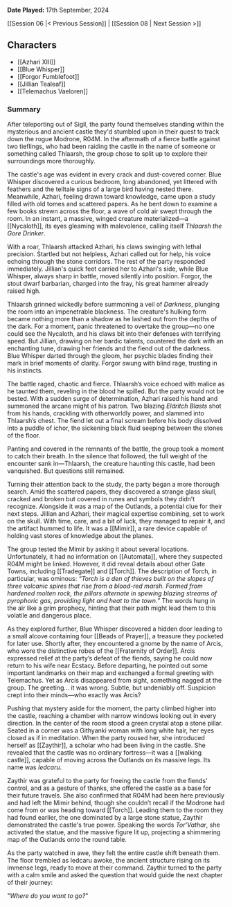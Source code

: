 **Date Played:** 17th September, 2024

[[Session 06 |< Previous Session]] | [[Session 08 | Next Session >]]

## Characters

- [[Azhari XIII]]
- [[Blue Whisper]]
- [[Forgor Fumblefoot]]
- [[Jillian Tealeaf]]
- [[Telemachus Vaeloren]]

### Summary

After teleporting out of Sigil, the party found themselves standing within the mysterious and ancient castle they'd stumbled upon in their quest to track down the rogue Modrone, R04M. In the aftermath of a fierce battle against two tieflings, who had been raiding the castle in the name of someone or something called Thlaarsh, the group chose to split up to explore their surroundings more thoroughly.

The castle's age was evident in every crack and dust-covered corner. Blue Whisper discovered a curious bedroom, long abandoned, yet littered with feathers and the telltale signs of a large bird having nested there. Meanwhile, Azhari, feeling drawn toward knowledge, came upon a study filled with old tomes and scattered papers. As he bent down to examine a few books strewn across the floor, a wave of cold air swept through the room. In an instant, a massive, winged creature materialized—a [[Nycaloth]], its eyes gleaming with malevolence, calling itself _Thlaarsh the Gore Drinker_.

With a roar, Thlaarsh attacked Azhari, his claws swinging with lethal precision. Startled but not helpless, Azhari called out for help, his voice echoing through the stone corridors. The rest of the party responded immediately. Jillian's quick feet carried her to Azhari's side, while Blue Whisper, always sharp in battle, moved silently into position. Forgor, the stout dwarf barbarian, charged into the fray, his great hammer already raised high. 

Thlaarsh grinned wickedly before summoning a veil of _Darkness_, plunging the room into an impenetrable blackness. The creature's hulking form became nothing more than a shadow as he lashed out from the depths of the dark. For a moment, panic threatened to overtake the group—no one could see the Nycaloth, and his claws bit into their defenses with terrifying speed. But Jillian, drawing on her bardic talents, countered the dark with an enchanting tune, drawing her friends and the fiend out of the darkness. Blue Whisper darted through the gloom, her psychic blades finding their mark in brief moments of clarity. Forgor swung with blind rage, trusting in his instincts.

The battle raged, chaotic and fierce. Thlaarsh’s voice echoed with malice as he taunted them, reveling in the blood he spilled. But the party would not be bested. With a sudden surge of determination, Azhari raised his hand and summoned the arcane might of his patron. Two blazing _Eldritch Blasts_ shot from his hands, crackling with otherworldly power, and slammed into Thlaarsh’s chest. The fiend let out a final scream before his body dissolved into a puddle of ichor, the sickening black fluid seeping between the stones of the floor.

Panting and covered in the remnants of the battle, the group took a moment to catch their breath. In the silence that followed, the full weight of the encounter sank in—Thlaarsh, the creature haunting this castle, had been vanquished. But questions still remained.

Turning their attention back to the study, the party began a more thorough search. Amid the scattered papers, they discovered a strange glass skull, cracked and broken but covered in runes and symbols they didn’t recognize. Alongside it was a map of the Outlands, a potential clue for their next steps. Jillian and Azhari, their magical expertise combining, set to work on the skull. With time, care, and a bit of luck, they managed to repair it, and the artifact hummed to life. It was a [[Mimir]], a rare device capable of holding vast stores of knowledge about the planes.

The group tested the Mimir by asking it about several locations. Unfortunately, it had no information on [[Automata]], where they suspected R04M might be linked. However, it did reveal details about other Gate Towns, including [[Tradegate]] and [[Torch]]. The description of Torch, in particular, was ominous: _“Torch is a den of thieves built on the slopes of three volcanic spires that rise from a blood-red marsh. Formed from hardened molten rock, the pillars alternate in spewing blazing streams of pyrophoric gas, providing light and heat to the town.”_ The words hung in the air like a grim prophecy, hinting that their path might lead them to this volatile and dangerous place.

As they explored further, Blue Whisper discovered a hidden door leading to a small alcove containing four [[Beads of Prayer]], a treasure they pocketed for later use. Shortly after, they encountered a gnome by the name of Arcis, who wore the distinctive robes of the [[Fraternity of Order]]. Arcis expressed relief at the party’s defeat of the fiends, saying he could now return to his wife near Ecstacy. Before departing, he pointed out some important landmarks on their map and exchanged a formal greeting with Telemachus. Yet as Arcis disappeared from sight, something nagged at the group. The greeting... it was wrong. Subtle, but undeniably off. Suspicion crept into their minds—who exactly was Arcis?

Pushing that mystery aside for the moment, the party climbed higher into the castle, reaching a chamber with narrow windows looking out in every direction. In the center of the room stood a green crystal atop a stone pillar. Seated in a corner was a Githyanki woman with long white hair, her eyes closed as if in meditation. When the party roused her, she introduced herself as [[Zaythir]], a scholar who had been living in the castle. She revealed that the castle was no ordinary fortress—it was a [[walking castle]], capable of moving across the Outlands on its massive legs. Its name was _Iedcaru_.

Zaythir was grateful to the party for freeing the castle from the fiends’ control, and as a gesture of thanks, she offered the castle as a base for their future travels. She also confirmed that R04M had been here previously and had left the Mimir behind, though she couldn’t recall if the Modrone had come from or was heading toward [[Torch]]. Leading them to the room they had found earlier, the one dominated by a large stone statue, Zaythir demonstrated the castle's true power. Speaking the words _Tor'Vathar_, she activated the statue, and the massive figure lit up, projecting a shimmering map of the Outlands onto the round table.

As the party watched in awe, they felt the entire castle shift beneath them. The floor trembled as Iedcaru awoke, the ancient structure rising on its immense legs, ready to move at their command. Zaythir turned to the party with a calm smile and asked the question that would guide the next chapter of their journey:

"*Where do you want to go?*"